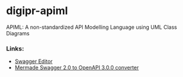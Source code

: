 # digipr-apiml
APIML: A non-standardized API Modelling Language using UML Class Diagrams

### Links:
- [Swagger Editor](https://editor.swagger.io)
- [Mermade Swagger 2.0 to OpenAPI 3.0.0 converter](https://mermade.org.uk/openapi-converter)
